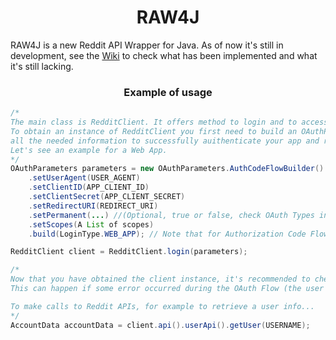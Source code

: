 <h1 align="center">RAW4J</h1>
  
RAW4J is a new Reddit API Wrapper for Java.
As of now it's still in development, see the [Wiki](https://github.com/palexdev/RAW4J/wiki) to check what has been implemented and what it's still lacking.
  
<h3 align="center">Example of usage</h3>


```java
/*
The main class is RedditClient. It offers method to login and to access Reddit APIs.
To obtain an instance of RedditClient you first need to build an OAuthParameters object. This contains
all the needed information to successfully auithenticate your app and retieve the access token.
Let's see an example for a Web App.
*/
OAuthParameters parameters = new OAuthParameters.AuthCodeFlowBuilder()
	.setUserAgent(USER_AGENT)
	.setClientID(APP_CLIENT_ID)
	.setClientSecret(APP_CLIENT_SECRET)
	.setRedirectURI(REDIRECT_URI)
	.setPermanent(...) //(Optional, true or false, check OAuth Types in wiki for more info)
	.setScopes(A List of scopes)
	.build(LoginType.WEB_APP); // Note that for Authorization Code Flow you must specify if it's a Web App or an Installed App

RedditClient client = RedditClient.login(parameters);

/*
Now that you have obtained the client instance, it's recommended to check if the instance is not null.
This can happen if some error occurred during the OAuth Flow (the user denied the access for example).

To make calls to Reddit APIs, for example to retrieve a user info...
*/
AccountData accountData = client.api().userApi().getUser(USERNAME);
```
